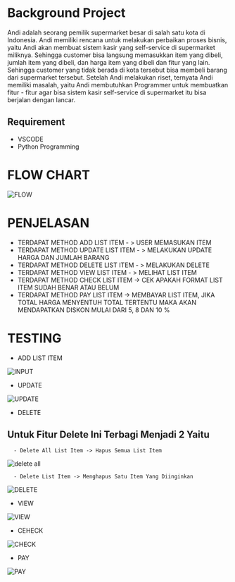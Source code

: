 # Background Project

Andi adalah seorang pemilik supermarket besar di salah satu kota di Indonesia. Andi memiliki
rencana untuk melakukan perbaikan proses bisnis, yaitu Andi akan membuat sistem kasir yang
self-service di supermarket miliknya. Sehingga customer bisa langsung memasukkan item yang
dibeli, jumlah item yang dibeli, dan harga item yang dibeli dan fitur yang lain.
Sehingga customer yang tidak berada di kota tersebut bisa membeli barang dari supermarket
tersebut. Setelah Andi melakukan riset, ternyata Andi memiliki masalah, yaitu Andi
membutuhkan Programmer untuk membuatkan fitur - fitur agar bisa sistem kasir self-service di
supermarket itu bisa berjalan dengan lancar.

## Requirement 
  - VSCODE
  - Python Programming
  
# FLOW CHART

![FLOW](https://user-images.githubusercontent.com/116862353/213507132-bd018110-4be1-441c-a57a-4a0ec9bc5de7.png)

# PENJELASAN
  - TERDAPAT METHOD ADD LIST ITEM - > USER MEMASUKAN ITEM
  - TERDAPAT METHOD UPDATE LIST ITEM - > MELAKUKAN UPDATE HARGA DAN JUMLAH BARANG
  - TERDAPAT METHOD DELETE LIST ITEM  - > MELAKUKAN DELETE
  - TERDAPAT METHOD VIEW LIST ITEM - > MELIHAT LIST ITEM
  - TERDAPAT METHOD CHECK LIST ITEM -> CEK APAKAH FORMAT LIST ITEM SUDAH BENAR ATAU BELUM 
  - TERDAPAT METHOD PAY LIST ITEM -> MEMBAYAR LIST ITEM, JIKA TOTAL HARGA MENYENTUH TOTAL TERTENTU MAKA AKAN MENDAPATKAN DISKON MULAI DARI 5, 8 DAN 10 %

# TESTING
  - ADD LIST ITEM

![INPUT](https://user-images.githubusercontent.com/116862353/213503565-c56a9886-1892-4941-882c-ede650c2aa05.png)

  - UPDATE
 
![UPDATE](https://user-images.githubusercontent.com/116862353/213504048-31067f46-dca2-4c21-9d07-6d5893839131.png)

  - DELETE
  ## Untuk Fitur Delete Ini Terbagi Menjadi 2 Yaitu
  
      - Delete All List Item -> Hapus Semua List Item
      
![delete all](https://user-images.githubusercontent.com/116862353/213509985-0ae92e07-2dc4-4d18-bc30-b56dde38aa34.png)

      - Delete List Item -> Menghapus Satu Item Yang Diinginkan
      
![DELETE](https://user-images.githubusercontent.com/116862353/213509903-69f339e4-4e58-49e9-afdc-74d907f4f426.png)

  - VIEW
  
![VIEW](https://user-images.githubusercontent.com/116862353/213504089-f6da1b23-557a-4f55-8dfc-62b8046690e0.png)

  - CEHECK
 
![CHECK](https://user-images.githubusercontent.com/116862353/213504129-3a6c40d0-3bec-4a80-8ee8-55730420bcaf.png)

  - PAY
  
![PAY](https://user-images.githubusercontent.com/116862353/213504180-6482a5d9-5662-4260-a448-6cf4b3db82fe.png)
